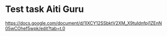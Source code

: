 # Test task Aiti Guru

https://docs.google.com/document/d/1IXCY12SSbktV2XM_X9tuIdnfpj1ZEnN05wCOhef5wpk/edit?tab=t.0
